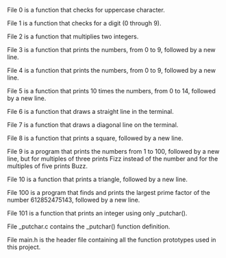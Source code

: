 File 0 is a function that checks for uppercase character.

File 1 is a function that checks for a digit (0 through 9).

File 2 is a function that multiplies two integers.

File 3 is a function that prints the numbers, from 0 to 9, followed by a new line.

File 4 is a function that prints the numbers, from 0 to 9, followed by a new line.

File 5 is a function that prints 10 times the numbers, from 0 to 14, followed by a new line.

File 6 is a function that draws a straight line in the terminal.

File 7 is a function that draws a diagonal line on the terminal.

File 8 is a function that prints a square, followed by a new line.

File 9 is a program that prints the numbers from 1 to 100, followed by a new line, but for multiples of three prints Fizz instead of the number and for the multiples of five prints Buzz.

File 10 is a function that prints a triangle, followed by a new line.

File 100 is a program that finds and prints the largest prime factor of the number 612852475143, followed by a new line.

File 101 is a function that prints an integer using only _putchar().

File _putchar.c contains the _putchar() function definition.

File main.h is the header file containing all the function prototypes used in this project.
